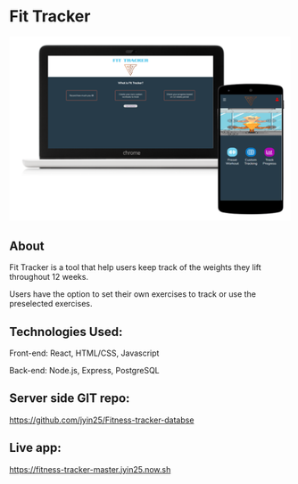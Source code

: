# Fit Tracker

![screenshots](/src/Images/mockup.PNG)

## About
Fit Tracker is a tool that help users keep track of the weights they lift throughout 12 weeks. 

Users have the option to set their own exercises to track or use the preselected exercises. 

## Technologies Used:
Front-end: React, HTML/CSS, Javascript

Back-end: Node.js, Express, PostgreSQL

## Server side GIT repo:
https://github.com/jyin25/Fitness-tracker-databse

## Live app:
https://fitness-tracker-master.jyin25.now.sh
